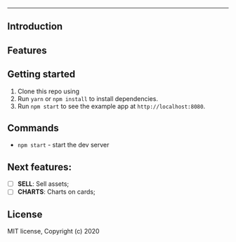 <hr />

## Introduction


## Features

## Getting started

1. Clone this repo using 
3. Run `yarn` or `npm install` to install dependencies.<br />
4. Run `npm start` to see the example app at `http://localhost:8080`.

## Commands

- `npm start` - start the dev server


## Next features:
- [ ] **SELL**: Sell assets;
- [ ] **CHARTS**: Charts on cards;

## License

MIT license, Copyright (c) 2020 
